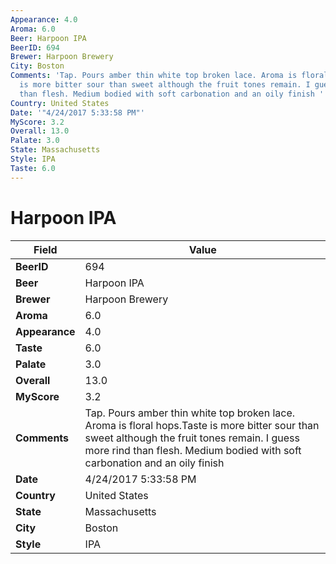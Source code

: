 ```yaml
---
Appearance: 4.0
Aroma: 6.0
Beer: Harpoon IPA
BeerID: 694
Brewer: Harpoon Brewery
City: Boston
Comments: 'Tap. Pours amber thin white top broken lace. Aroma is floral hops.Taste
  is more bitter sour than sweet although the fruit tones remain. I guess more rind
  than flesh. Medium bodied with soft carbonation and an oily finish '
Country: United States
Date: '"4/24/2017 5:33:58 PM"'
MyScore: 3.2
Overall: 13.0
Palate: 3.0
State: Massachusetts
Style: IPA
Taste: 6.0
---
```


# Harpoon IPA

| Field         | Value |
|---------------|-------|
| **BeerID** | 694 |
| **Beer** | Harpoon IPA |
| **Brewer** | Harpoon Brewery |
| **Aroma** | 6.0 |
| **Appearance** | 4.0 |
| **Taste** | 6.0 |
| **Palate** | 3.0 |
| **Overall** | 13.0 |
| **MyScore** | 3.2 |
| **Comments** | Tap. Pours amber thin white top broken lace. Aroma is floral hops.Taste is more bitter sour than sweet although the fruit tones remain. I guess more rind than flesh. Medium bodied with soft carbonation and an oily finish  |
| **Date** | 4/24/2017 5:33:58 PM |
| **Country** | United States |
| **State** | Massachusetts |
| **City** | Boston |
| **Style** | IPA |
